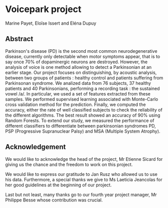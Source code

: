 # Voicepark project
Marine Payet, Eloïse Issert and Eléna Dupuy
## Abstract
Parkinson's disease (PD) is the second most common neurodegenerative disease, currently only detectable when motor symptoms appear, that is to say once 70\% of dopaminergic neurons are destroyed. However, the analysis of voice is one method allowing to detect a Parkinsonian at an earlier stage. Our project focuses on distinguishing, by acoustic analysis, between two groups of patients : healthy control and patients suffering from Parkinsonan syndrome. We analized data from 76 subjects, 37 healthy patients and 40 Parkinsonians, performing a recording task : the sustained vowel /a/. In particular, we used a set of features extracted from these samples. We performed supervised learning associated with Monte-Carlo cross validation method for the prediction. Finally, we computed the accuracy, either the rate of well classified subjects to check the reliability of the different algorithms. The best result showed an accuracy of 90\% using Random Forests. To extend our study, we measured the performance of different classifiers to differentiate between parkinsonian syndromes PD, PSP  (Progressive Supranuclear Palsy) and MSA (Multiple System Atrophy). 

## Acknowledgement
We would like to acknowledge the head of the project, Mr Etienne Sicard for giving us the chance and the freedom to work on this project.

We would like to express our gratitude to Jan Rusz who allowed us to use his data.
Furthermore, a special thanks we give to Ms Laeticia Jeancolas for her good guidelines at the beginning of our project. 

Last but not least, many thanks go to our fourth year project  manager, Mr Philippe Besse whose contribution was crucial.
